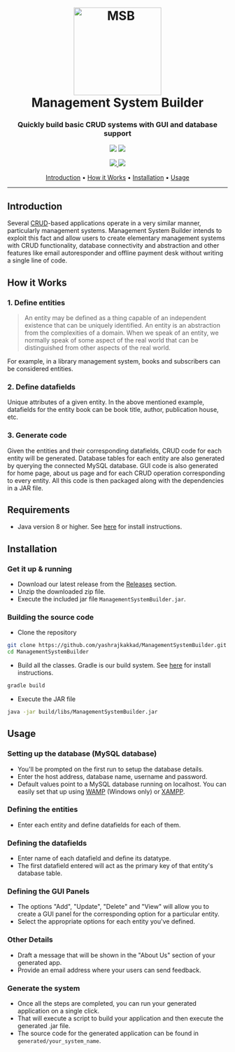 <h1 align="center">
  <a href="#"><img src="https://raw.githubusercontent.com/yashrajkakkad/ManagementSystemBuilder/master/MSBtransparent.png?token=AKS265VVA34TE5XJWZQ3QUC6BYU7Y" alt="MSB" width="200"></a>
  <br>
  Management System Builder
  <br>
</h1>

<h3 align="center">Quickly build basic CRUD systems with GUI and database support</h3>
  
<p align="center">
  <img src="https://forthebadge.com/images/badges/made-with-java.svg">
  <img src="https://forthebadge.com/images/badges/built-with-love.svg">
</p>

<p align="center">
  <a href="https://github.com/yashrajkakkad/ManagementSystemBuilder/blob/master/LICENSE">
    <img src="https://img.shields.io/badge/license-MIT-green">
  </a>
  <a href="https://github.com/yashrajkakkad/ManagementSystemBuilder/pull/new/master">
    <img src="https://img.shields.io/badge/PRs-welcome-brightgreen.svg">
  </a>
</p>

<p align="center">
  <a href="#introduction">Introduction</a> •
  <a href="#how-it-works">How it Works</a> •
  <a href="#installation">Installation</a> •
  <a href="#usage">Usage</a>
</p>

---

## Introduction

Several [CRUD](https://en.wikipedia.org/wiki/Create,_read,_update_and_delete)-based applications operate in a very similar manner, particularly management systems. Management System Builder intends to exploit this fact and allow users to create elementary management systems with CRUD functionality, database connectivity and abstraction and other features like email autoresponder and offline payment desk without writing a single line of code.

## How it Works

### 1. Define entities
  > An entity may be defined as a thing capable of an independent existence that can be uniquely identified. An entity is an abstraction from the complexities of a domain. When we speak of an entity, we normally speak of some aspect of the real world that can be distinguished from other aspects of the real world.
  
  For example, in a library management system, books and subscribers can be considered entities.
  
### 2. Define datafields

Unique attributes of a given entity. In the above mentioned example, datafields for the entity book can be book title, author, publication house, etc.

### 3. Generate code

Given the entities and their corresponding datafields, CRUD code for each entity will be generated. Database tables for each entity are also generated by querying the connected MySQL database. GUI code is also generated for home page, about us page and for each CRUD operation corresponding to every entity. All this code is then packaged along with the dependencies in a JAR file. 

## Requirements

- Java version 8 or higher. See [here](https://www.oracle.com/technetwork/java/javase/downloads/index.html) for install instructions.

## Installation

### Get it up & running

- Download our latest release from the [Releases](https://github.com/yashrajkakkad/ManagementSystemBuilder/releases) section.
- Unzip the downloaded zip file.
- Execute the included jar file `ManagementSystemBuilder.jar`.

### Building the source code

- Clone the repository
```sh
git clone https://github.com/yashrajkakkad/ManagementSystemBuilder.git
cd ManagementSystemBuilder
```
- Build all the classes. Gradle is our build system. See [here](https://gradle.org/install/) for install instructions.
```sh
gradle build
```
- Execute the JAR file
```sh
java -jar build/libs/ManagementSystemBuilder.jar
```

## Usage

### Setting up the database (MySQL database)

- You'll be prompted on the first run to setup the database details.
- Enter the host address, database name, username and password.
- Default values point to a MySQL database running on localhost. You can easily set that up using [WAMP](http://www.wampserver.com/en/) (Windows only) or [XAMPP](https://www.apachefriends.org/index.html).

### Defining the entities

- Enter each entity and define datafields for each of them.

### Defining the datafields

- Enter name of each datafield and define its datatype.
- The first datafield entered will act as the primary key of that entity's database table.

### Defining the GUI Panels

- The options "Add", "Update", "Delete" and "View" will allow you to create a GUI panel for the corresponding option for a particular entity.
- Select the appropriate options for each entity you've defined.

### Other Details

- Draft a message that will be shown in the "About Us" section of your generated app.
- Provide an email address where your users can send feedback.

### Generate the system

- Once all the steps are completed, you can run your generated application on a single click.
- That will execute a script to build your application and then execute the generated .jar file.
- The source code for the generated application can be found in `generated/your_system_name`.

